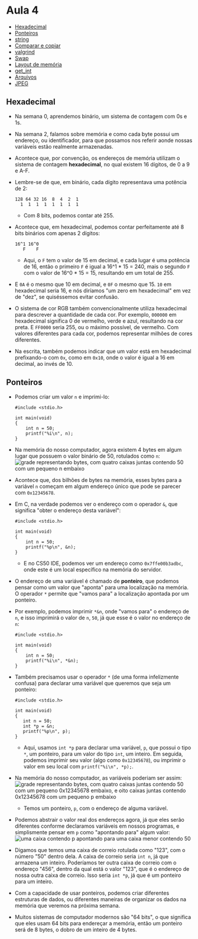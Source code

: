Aula 4
=========

*   [Hexadecimal](#hexadecimal)
*   [Ponteiros](#ponteiros)
*   [string](#string)
*   [Comparar e copiar](#comparar-e-copiar)
*   [valgrind](#valgrind)
*   [Swap](#swap)
*   [Layout de memória](#layout-de-memória)
*   [get\_int](#get_int)
*   [Arquivos](#arquivos)
*   [JPEG](#jpeg)

Hexadecimal
-----------

*   Na semana 0, aprendemos binário, um sistema de contagem com 0s e 1s.
*   Na semana 2, falamos sobre memória e como cada byte possui um endereço, ou identificador, para que possamos nos referir aonde nossas variáveis estão realmente armazenadas.
*   Acontece que, por convenção, os endereços de memória utilizam o sistema de contagem **hexadecimal**, no qual existem 16 dígitos, de 0 a 9 e A-F.
*   Lembre-se de que, em binário, cada dígito representava uma potência de 2:
    
        128 64 32 16  8  4  2  1
          1  1  1  1  1  1  1  1
        
    
    *   Com 8 bits, podemos contar até 255.
*   Acontece que, em hexadecimal, podemos contar perfeitamente até 8 bits binários com apenas 2 dígitos:
    
        16^1 16^0
           F    F
        
    
    *   Aqui, o `F` tem o valor de 15 em decimal, e cada lugar é uma potência de 16, então o primeiro `F` é igual a 16^1 \* 15 = 240, mais o segundo `F` com o valor de 16^0 \* 15 = 15, resultando em um total de 255.
*   E `0A` é o mesmo que 10 em decimal, e `0F` o mesmo que 15. `10` em hexadecimal seria 16, e nós diríamos "um zero em hexadecimal" em vez de "dez", se quiséssemos evitar confusão.
*   O sistema de cor RGB também convencionalmente utiliza hexadecimal para descrever a quantidade de cada cor. Por exemplo, `000000` em hexadecimal significa 0 de vermelho, verde e azul, resultando na cor preta. E `FF0000` seria 255, ou o máximo possível, de vermelho. Com valores diferentes para cada cor, podemos representar milhões de cores diferentes.
*   Na escrita, também podemos indicar que um valor está em hexadecimal prefixando-o com `0x`, como em `0x10`, onde o valor é igual a 16 em decimal, ao invés de 10.

Ponteiros
--------

*   Podemos criar um valor `n` e imprimi-lo:
    
        #include <stdio.h>
        
        int main(void)
        {
            int n = 50;
            printf("%i\n", n);
        }
        
    
*   Na memória do nosso computador, agora existem 4 bytes em algum lugar que possuem o valor binário de 50, rotulados como `n`:  
    ![grade representando bytes, com quatro caixas juntas contendo 50 com um pequeno n embaixo](https://cs50.harvard.edu/x/2020/notes/4/n.png)
*   Acontece que, dos bilhões de bytes na memória, esses bytes para a variável `n` começam em algum endereço único que pode se parecer com `0x12345678`.
*   Em C, na verdade podemos ver o endereço com o operador `&`, que significa "obter o endereço desta variável":
    
        #include <stdio.h>
        
        int main(void)
        {
            int n = 50;
            printf("%p\n", &n);
        }
        
    
    *   E no CS50 IDE, podemos ver um endereço como `0x7ffe00b3adbc`, onde este é um local específico na memória do servidor.
*   O endereço de uma variável é chamado de **ponteiro**, que podemos pensar como um valor que "aponta" para uma localização na memória. O operador `*` permite que "vamos para" a localização apontada por um ponteiro.
*   Por exemplo, podemos imprimir `*&n`, onde "vamos para" o endereço de `n`, e isso imprimirá o valor de `n`, `50`, já que esse é o valor no endereço de `n`:
    
        #include <stdio.h>
        
        int main(void)
        {
            int n = 50;
            printf("%i\n", *&n);
        }
        
    
*   Também precisamos usar o operador `*` (de uma forma infelizmente confusa) para declarar uma variável que queremos que seja um ponteiro:
    
        #include <stdio.h>
        
        int main(void)
        {
           int n = 50;
           int *p = &n;
           printf("%p\n", p);
        }
        
    
    *   Aqui, usamos `int *p` para declarar uma variável, `p`, que possui o tipo `*`, um ponteiro, para um valor do tipo `int`, um inteiro. Em seguida, podemos imprimir seu valor (algo como `0x12345678`), ou imprimir o valor em seu local com `printf("%i\n", *p);`.
*   Na memória do nosso computador, as variáveis poderiam ser assim:  
    ![grade representando bytes, com quatro caixas juntas contendo 50 com um pequeno 0x12345678 embaixo, e oito caixas juntas contendo 0x12345678 com um pequeno p embaixo](https://cs50.harvard.edu/x/2020/notes/4/p.png)
    *   Temos um ponteiro, `p`, com o endereço de alguma variável.
*   Podemos abstrair o valor real dos endereços agora, já que eles serão diferentes conforme declaramos variáveis em nossos programas, e simplismente pensar em `p` como "apontando para" algum valor:  
    ![uma caixa contendo p apontando para uma caixa menor contendo 50](https://cs50.harvard.edu/x/2020/notes/4/pointing.png)
*   Digamos que temos uma caixa de correio rotulada como "123", com o número "50" dentro dela. A caixa de correio seria `int n`, já que armazena um inteiro. Poderíamos ter outra caixa de correio com o endereço "456", dentro da qual está o valor "123", que é o endereço de nossa outra caixa de correio. Isso seria `int *p`, já que é um ponteiro para um inteiro.
*   Com a capacidade de usar ponteiros, podemos criar diferentes estruturas de dados, ou diferentes maneiras de organizar os dados na memória que veremos na próxima semana.
*   Muitos sistemas de computador modernos são "64 bits", o que significa que eles usam 64 bits para endereçar a memória, então um ponteiro será de 8 bytes, o dobro de um inteiro de 4 bytes.